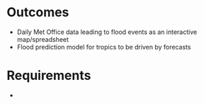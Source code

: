 # Outcomes

* Daily Met Office data leading to flood events as an interactive map/spreadsheet
* Flood prediction model for tropics to be driven by forecasts

# Requirements

* 

